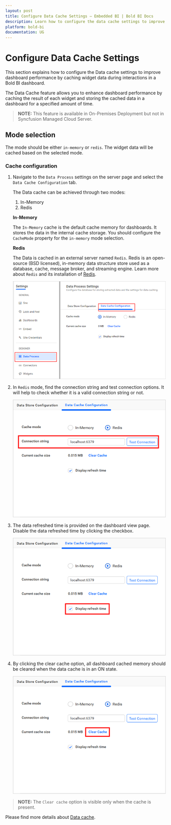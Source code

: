 ```yaml
---
layout: post
title: Configure Data Cache Settings – Embedded BI | Bold BI Docs
description: Learn how to configure the data cache settings to improve dashboard performance by caching widget data during the interactions in a dashboard in the Bold BI.
platform: bold-bi
documentation: UG
---
```


# Configure Data Cache Settings

This section explains how to configure the Data cache settings to improve dashboard performance by caching widget data during interactions in a Bold BI dashboard.

The Data Cache feature allows you to enhance dashboard performance by caching the result of each widget and storing the cached data in a dashboard for a specified amount of time.

> **NOTE:** This feature is available in On-Premises Deployment but not in Syncfusion Managed Cloud Server.

## Mode selection
The mode should be either `in-memory` or `redis`. The widget data will be cached based on the selected mode.

### Cache configuration
1. Navigate to the `Data Process` settings on the server page and select the `Data Cache Configuration` tab.

    The Data cache can be achieved through two modes:
    1. In-Memory
    2. Redis

    **In-Memory**

    The `In-Memory` cache is the default cache memory for dashboards. It stores the data in the internal cache storage. You should configure the `CacheMode` property for the `in-memory` mode selection.
    
    **Redis**

    The Data is cached in an external server named `Redis`. Redis is an open-source (BSD licensed), in-memory data structure store used as a database, cache, message broker, and streaming engine. Learn more about `Redis` and its installation of [Redis](https://redis.io/).

    ![DataCache configuration](/static/assets/site-administration/images/datacache_configuration.png#max-width=100%)

2. In `Redis` mode, find the connection string and test connection options. It will help to check whether it is a valid connection string or not.

    ![Redis test connection](/static/assets/site-administration/images/Redis_Mode.png#max-width=70%)

3. The data refreshed time is provided on the dashboard view page. Disable the data refreshed time by clicking the checkbox.

    ![DataCache refreshed time](/static/assets/site-administration/images/display_refresh_time.png#max-width=70%)

4. By clicking the clear cache option, all dashboard cached memory should be cleared when the data cache is in an ON state.

    ![Clear datacache](/static/assets/site-administration/images/clear_cache.png#max-width=70%)

>**NOTE:** The `Clear cache` option is visible only when the cache is present.

Please find more details about [Data cache](/working-with-dashboards/data-cache/).